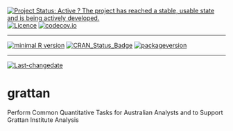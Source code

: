 [![Project Status: Active ? The project has reached a stable, usable state and is being actively developed.](http://www.repostatus.org/badges/latest/active.svg)](http://www.repostatus.org/#active) [![Licence](https://img.shields.io/badge/licence-GPL--2-blue.svg)](https://www.gnu.org/licenses/old-licenses/gpl-2.0.html) [![codecov.io](https://codecov.io/github/HughParsonage/grattan/coverage.svg?branch=master)](https://codecov.io/github/HughParsonage/grattan?branch=master)

------------------------------------------------------------------------

[![minimal R version](https://img.shields.io/badge/R%3E%3D-2.10-6666ff.svg)](https://cran.r-project.org/) [![CRAN\_Status\_Badge](http://www.r-pkg.org/badges/version/grattan)](https://cran.r-project.org/package=grattan) [![packageversion](https://img.shields.io/badge/Package%20version-1.4.0.2-orange.svg?style=flat-square)](commits/master)

------------------------------------------------------------------------

[![Last-changedate](https://img.shields.io/badge/last%20change-2017--02--20-orange.svg)](/commits/master)

grattan
=======

Perform Common Quantitative Tasks for Australian Analysts and to Support Grattan Institute Analysis
